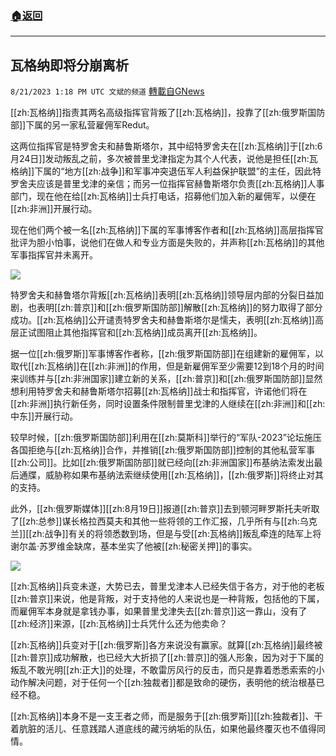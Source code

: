 ###  [:house:返回](README.md)
---


## 瓦格纳即将分崩离析
`8/21/2023 1:18 PM UTC 文斌的频道` [轉載自GNews](https://gnews.org/articles/1578776)

[[zh:瓦格纳]]指责其两名高级指挥官背叛了[[zh:瓦格纳]]，投靠了[[zh:俄罗斯国防部]]下属的另一家私营雇佣军Redut。  

这两位指挥官是特罗舍夫和赫鲁斯塔尔，其中绍特罗舍夫在[[zh:瓦格纳]]于[[zh:6月24日]]发动叛乱之前，多次被普里戈津指定为其个人代表，说他是担任[[zh:瓦格纳]]下属的“地方[[zh:战争]]和军事冲突退伍军人利益保护联盟”的主任，因此特罗舍夫应该是普里戈津的亲信；而另一位指挥官赫鲁斯塔尔负责[[zh:瓦格纳]]人事部门，现在他在给[[zh:瓦格纳]]士兵打电话，招募他们加入新的雇佣军，以便在[[zh:非洲]]开展行动。

现在他们两个被一名[[zh:瓦格纳]]下属的军事博客作者和[[zh:瓦格纳]]高层指挥官批评为胆小怕事，说他们在做人和专业方面是失败的，并声称[[zh:瓦格纳]]的其他军事指挥官并未离开。

![](https://mmbiz.qpic.cn/sz_mmbiz_jpg/8jjhVZhML45Oqa5icuRo4ktp4Tdd2ic03NNZwsp29noXHTh7q5CuQicplnVbs6yJUCqox1ctD0iaB0s9jicFolV5zGQ/0?wx_fmt=jpeg)

特罗舍夫和赫鲁塔尔背叛[[zh:瓦格纳]]表明[[zh:瓦格纳]]领导层内部的分裂日益加剧，也表明[[zh:普京]]和[[zh:俄罗斯国防部]]解散[[zh:瓦格纳]]的努力取得了部分成功。[[zh:瓦格纳]]公开谴责特罗舍夫和赫鲁斯塔尔是懦夫，表明[[zh:瓦格纳]]高层正试图阻止其他指挥官和[[zh:瓦格纳]]成员离开[[zh:瓦格纳]]。

据一位[[zh:俄罗斯]]军事博客作者称，[[zh:俄罗斯国防部]]在组建新的雇佣军，以取代[[zh:瓦格纳]]在[[zh:非洲]]的作用，但是新雇佣军至少需要12到18个月的时间来训练并与[[zh:非洲国家]]建立新的关系，[[zh:普京]]和[[zh:俄罗斯国防部]]显然想利用特罗舍夫和赫鲁斯塔尔招募[[zh:瓦格纳]]战士和指挥官，许诺他们将在[[zh:非洲]]执行新任务，同时设置条件限制普里戈津的人继续在[[zh:非洲]]和[[zh:中东]]开展行动。

较早时候，[[zh:俄罗斯国防部]]利用在[[zh:莫斯科]]举行的“军队-2023”论坛施压各国拒绝与[[zh:瓦格纳]]合作，并推销[[zh:俄罗斯国防部]]控制的其他私营军事[[zh:公司]]。比如[[zh:俄罗斯国防部]]就已经向[[zh:非洲国家]]布基纳法索发出最后通牒，威胁称如果布基纳法索继续使用[[zh:瓦格纳]]，[[zh:俄罗斯]]将终止对其的支持。

此外，[[zh:俄罗斯媒体]][[zh:8月19日]]报道[[zh:普京]]去到顿河畔罗斯托夫听取了[[zh:总参]]谋长格拉西莫夫和其他一些将领的工作汇报，几乎所有与[[zh:乌克兰]][[zh:战争]]有关的将领悉数到场，但是与受[[zh:瓦格纳]]叛乱牵连的陆军上将谢尔盖·苏罗维金缺席，基本坐实了他被[[zh:秘密关押]]的事实。

![](https://mmbiz.qpic.cn/sz_mmbiz_jpg/8jjhVZhML45Oqa5icuRo4ktp4Tdd2ic03NY1ehsXNSAWm8ju0icHo0TPXB3Nk84x6842rLFEiarEnyWic1IiaYPRQVGw/0?wx_fmt=jpeg)

[[zh:瓦格纳]]兵变未遂，大势已去，普里戈津本人已经失信于各方，对于他的老板[[zh:普京]]来说，他是背叛，对于支持他的人来说也是一种背叛，包括他的下属，而雇佣军本身就是拿钱办事，如果普里戈津失去[[zh:普京]]这一靠山，没有了[[zh:经济]]来源，[[zh:瓦格纳]]士兵凭什么还为他卖命？

[[zh:瓦格纳]]兵变对于[[zh:俄罗斯]]各方来说没有赢家。就算[[zh:瓦格纳]]最终被[[zh:普京]]成功解散，也已经大大折损了[[zh:普京]]的强人形象，因为对于下属的叛乱不敢光明[[zh:正大]]的处理，不敢雷厉风行的反击，而只是靠着悉悉索索的小动作解决问题，对于任何一个[[zh:独裁者]]都是致命的硬伤，表明他的统治根基已经不稳。

[[zh:瓦格纳]]本身不是一支王者之师，而是服务于[[zh:俄罗斯]][[zh:独裁者]]、干着肮脏的活儿、任意践踏人道底线的藏污纳垢的队伍，如果他最终覆灭也不值得同情。
